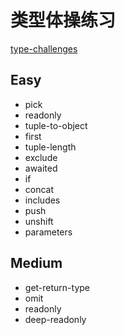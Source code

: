 # 类型体操练习

[type-challenges](https://github.com/type-challenges/type-challenges)

## Easy

- pick
- readonly
- tuple-to-object
- first
- tuple-length
- exclude
- awaited
- if
- concat
- includes
- push
- unshift
- parameters

## Medium

- get-return-type
- omit
- readonly
- deep-readonly
